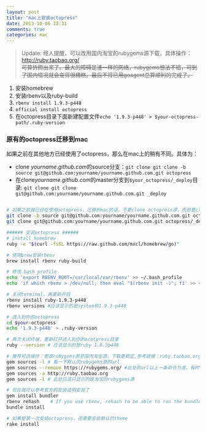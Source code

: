 ```yaml
---
layout: post
title: "mac上安装octopress"
date: 2013-10-06 12:31
comments: true
categories: mac
---
```


> Update: 经人提醒，可以改用国内淘宝的rubygems源下载，具体操作：http://ruby.taobao.org/   
> ~~可算折腾出来了。最大的障碍是渣一样的网络，rubygems想法不错，可到了国内情况就会变得很糟糕。最后不得已用goagent总算顺利的完成了。~~

1. 安装homebrew
1. 安装rbenv以及ruby-build
1. `rbenv install 1.9.3-p448`
1. `official install octopress`
1. 在octopress目录下面新建配置文件`echo '1.9.3-p448' > $your-octopress-path/.ruby-version`

### 原有的octopress迁移到mac

如果之前在其他地方已经使用了octopress，那么在mac上的稍有不同。具体为：

+ clone *yourname.github.com*的source分支：`git clone git clone -b source git@github.com:yourname/yourname.github.com.git octopress`
+ 在clone*yourname.github.com*的master分支到`$your_octopress/_deploy`目录: `git clone git clone git@github.com:yourname/yourname.github.com.git _deploy`

```bash

# 如果之前就已经在使用octopress，迁移到mac的话，不要clone octopress源，而是要clone你自己的repo源的source分支
git clone -b source git@github.com:yourname/yourname.github.com.git octopress
git clone git@github.com:yourname/yourname.github.com.git octopress/_deploy

###### 安装octopress ######
# install homebrew
ruby -e "$(curl -fsSL https://raw.github.com/mxcl/homebrew/go)"

# 使用brew安装rbenv
brew install rbenv ruby-build

# 修改.bash_profile
echo 'export RBENV_ROOT=/usr/local/var/rbenv' >> ~/.bash_profile
echo 'if which rbenv > /dev/null; then eval "$(rbenv init -)"; fi' >> ~/.bash_profile

# 关闭terminal，再重新开启
rbenv install ruby-1.9.3-p448
rbenv versions #应该显示的是system和1.9.3-p448

# 进入到你的octopress
cd $your-octopress
echo '1.9.3-p448' > .ruby-version

# 再次关闭终端，重新打开进入到你的ocotpress目录
ruby --version # 应该显示的是ruby 1.9.3p448

# 推荐可选操作：更改rubygems源至国内淘宝源，下载更稳定,参考链接：ruby.taobao.org
gem sources -l # 看一下默认的rubygems源的url
gem sources --remove https://rubygems.org/ #此处的url以上一条命令为准，有时可能是http而不是https
gem sources -a http://ruby.taobao.org
gem sources -l # 此处应该只显示的是淘宝的rubygems源

# 现在就可以参考官方的安装说明安装了
gem install bundler
rbenv rehash    # If you use rbenv, rehash to be able to run the bundle command
bundle install

# 如果是第一次安装octopress，还需要安装默认的theme
rake install

```
